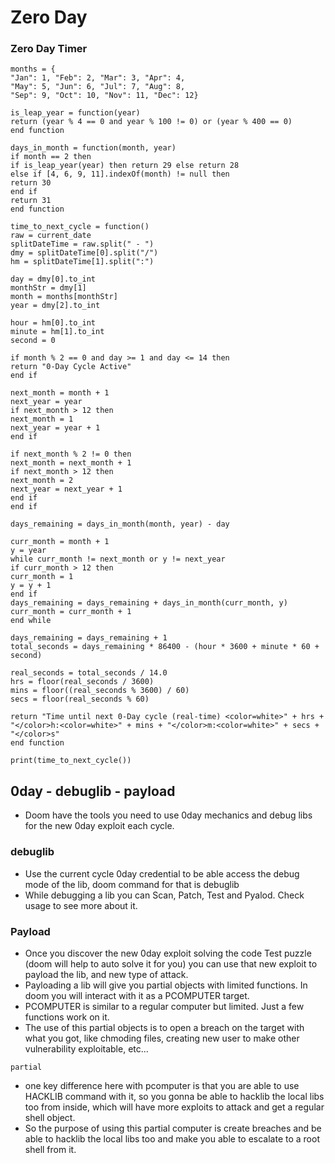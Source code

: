 # Zero Day

### Zero Day Timer

```tsx
months = {
"Jan": 1, "Feb": 2, "Mar": 3, "Apr": 4,
"May": 5, "Jun": 6, "Jul": 7, "Aug": 8,
"Sep": 9, "Oct": 10, "Nov": 11, "Dec": 12}

is_leap_year = function(year)
return (year % 4 == 0 and year % 100 != 0) or (year % 400 == 0)
end function

days_in_month = function(month, year)
if month == 2 then
if is_leap_year(year) then return 29 else return 28
else if [4, 6, 9, 11].indexOf(month) != null then
return 30
end if
return 31
end function

time_to_next_cycle = function()
raw = current_date
splitDateTime = raw.split(" - ")
dmy = splitDateTime[0].split("/")
hm = splitDateTime[1].split(":")

day = dmy[0].to_int
monthStr = dmy[1]
month = months[monthStr]
year = dmy[2].to_int

hour = hm[0].to_int
minute = hm[1].to_int
second = 0

if month % 2 == 0 and day >= 1 and day <= 14 then
return "0-Day Cycle Active"
end if

next_month = month + 1
next_year = year
if next_month > 12 then
next_month = 1
next_year = year + 1
end if

if next_month % 2 != 0 then
next_month = next_month + 1
if next_month > 12 then
next_month = 2
next_year = next_year + 1
end if
end if

days_remaining = days_in_month(month, year) - day

curr_month = month + 1
y = year
while curr_month != next_month or y != next_year
if curr_month > 12 then
curr_month = 1
y = y + 1
end if
days_remaining = days_remaining + days_in_month(curr_month, y)
curr_month = curr_month + 1
end while

days_remaining = days_remaining + 1
total_seconds = days_remaining * 86400 - (hour * 3600 + minute * 60 + second)

real_seconds = total_seconds / 14.0
hrs = floor(real_seconds / 3600)
mins = floor((real_seconds % 3600) / 60)
secs = floor(real_seconds % 60)

return "Time until next 0-Day cycle (real-time) <color=white>" + hrs + "</color>h:<color=white>" + mins + "</color>m:<color=white>" + secs + "</color>s"
end function

print(time_to_next_cycle())
```

## 0day - debuglib - payload

- Doom have the tools you need to use 0day mechanics and debug libs for the new 0day exploit each cycle.

### debuglib

- Use the current cycle 0day credential to be able access the debug mode of the lib, doom command for that is debuglib
- While debugging a lib you can Scan, Patch, Test and Pyalod. Check usage to see more about it.

### Payload

- Once you discover the new 0day exploit solving the code Test puzzle (doom will help to auto solve it for you) you can use that new exploit to payload the lib, and new type of attack.
- Payloading a lib will give you partial objects with limited functions. In doom you will interact with it as a PCOMPUTER target.
- PCOMPUTER is similar to a regular computer but limited. Just a few functions work on it.
- The use of this partial objects is to open a breach on the target with what you got, like chmoding files, creating new user to make other vulnerability exploitable, etc...

```tsx
partial
```

- one key difference here with pcomputer is that you are able to use HACKLIB command with it, so you gonna be able to hacklib the local libs too from inside, which will have more exploits to attack and get a regular shell object.
- So the purpose of using this partial computer is create breaches and be able to hacklib the local libs too and make you able to escalate to a root shell from it.